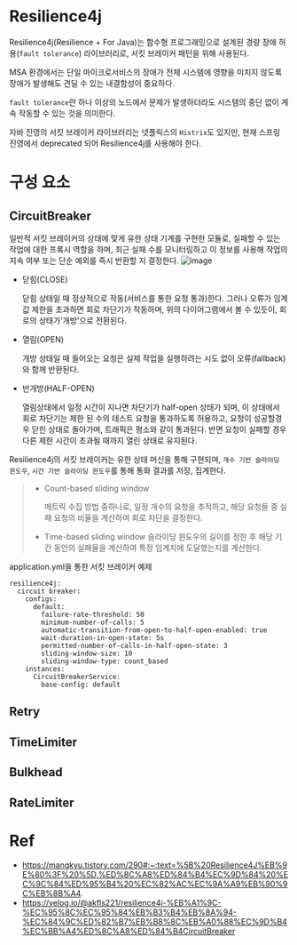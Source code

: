 # Resilience4j
Resilience4j(Resilience + For Java)는 함수형 프로그래밍으로 설계된 경량 장애 허용(```fault tolerance```) 라이브러리로, 서킷 브레이커 패턴을 위해 사용된다.

MSA 환경에서는 단일 마이크로서비스의 장애가 전체 시스템에 영향을 미치지 않도록 장애가 발생해도 견딜 수 있는 내결함성이 중요하다.

```fault tolerance```란 하나 이상의 노드에서 문제가 발생하더라도 시스템의 중단 없이 계속 작동할 수 있는 것을 의미한다.

자바 진영의 서킷 브레이커 라이브러리는 넷플릭스의 ```Histrix```도 있지만, 현재 스프링 진영에서 deprecated 되어 Resilience4j를 사용해야 한다.

# 구성 요소
## CircuitBreaker
일반적 서킷 브레이커의 상태에 맞게 유한 상태 기계를 구현한 모듈로, 실패할 수 있는 작업에 대한 프록시 역할을 하며, 최근 실패 수를 모니터링하고 이 정보를 사용해 작업의 지속 여부 또는 단순 예외를 즉시 반환할 지 결정한다.
![image](https://github.com/jekyllPark/resilience4j-tutorial/assets/114489012/34b89d06-f5f8-4e3b-a73a-3014d9e0418a)
- 닫힘(CLOSE)

  닫힘 상태일 때 정상적으로 작동(서비스를 통한 요청 통과)한다.
  그러나 오류가 임계값 제한을 초과하면 회로 차단기가 작동하며, 위의 다이어그램에서 볼 수 있듯이, 회로의 상태가'개방'으로 전환된다.
- 열림(OPEN)

  개방 상태일 때 들어오는 요청은 실제 작업을 실행하려는 시도 없이 오류(fallback)와 함께 반환된다.
- 반개방(HALF-OPEN)

  열림상태에서 일정 시간이 지나면 차단기가 half-open 상태가 되며, 이 상태에서 회로 차단기는 제한 된 수의 테스트 요청을 통과하도록 허용하고, 요청이 성공할경우 닫힌 상태로 돌아가며, 트래픽은 평소와 같이 통과된다. 반면 요청이 실패할 경우 다른 제한 시간이 초과될 때까지 열린 상태로 유지된다.

Resilience4j의 서킷 브레이커는 유한 상태 머신을 통해 구현되며, ```개수 기반 슬라이딩 윈도우```, ```시간 기반 슬라이딩 윈도우```를 통해 통화 결과를 저장, 집계한다.
> - Count-based sliding window
> 
>   메트릭 수집 방법 중하나로, 일정 개수의 요청을 추적하고, 해당 요청들 중 실패 요청의 비율을 계산하여 회로 차단을 결정한다.
>
> - Time-based sliding window
>   슬라이딩 윈도우의 길이를 정한 후 해당 기간 동안의 실패율을 계산하여 특정 임계치에 도달했는지를 계산한다.

application.yml을 통한 서킷 브레이커 예제
```
resilience4j:
  circuit breaker:
    configs:
      default:
        failure-rate-threshold: 50
        minimum-number-of-calls: 5
        automatic-transition-from-open-to-half-open-enabled: true
        wait-duration-in-open-state: 5s
        permitted-number-of-calls-in-half-open-state: 3
        sliding-window-size: 10
        sliding-window-type: count_based
    instances:
      CircuitBreakerService:
        base-config: default
```
## Retry
## TimeLimiter
## Bulkhead
## RateLimiter

# Ref
- https://mangkyu.tistory.com/290#:~:text=%5B%20Resilience4J%EB%9E%80%3F%20%5D,%ED%8C%A8%ED%84%B4%EC%9D%84%20%EC%9C%84%ED%95%B4%20%EC%82%AC%EC%9A%A9%EB%90%9C%EB%8B%A4.
- https://velog.io/@akfls221/resilience4j-%EB%A1%9C-%EC%95%8C%EC%95%84%EB%B3%B4%EB%8A%94-%EC%84%9C%ED%82%B7%EB%B8%8C%EB%A0%88%EC%9D%B4%EC%BB%A4%ED%8C%A8%ED%84%B4CircuitBreaker
